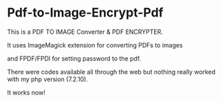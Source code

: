 # Pdf-to-Image-Encrypt-Pdf

This is a PDF TO IMAGE Converter & PDF ENCRYPTER.

It uses ImageMagick extension for converting PDFs to images

and FPDF/FPDI for setting password to the pdf.


There were codes available all through the web but nothing really worked with my php version (7.2.10).

It works now!

